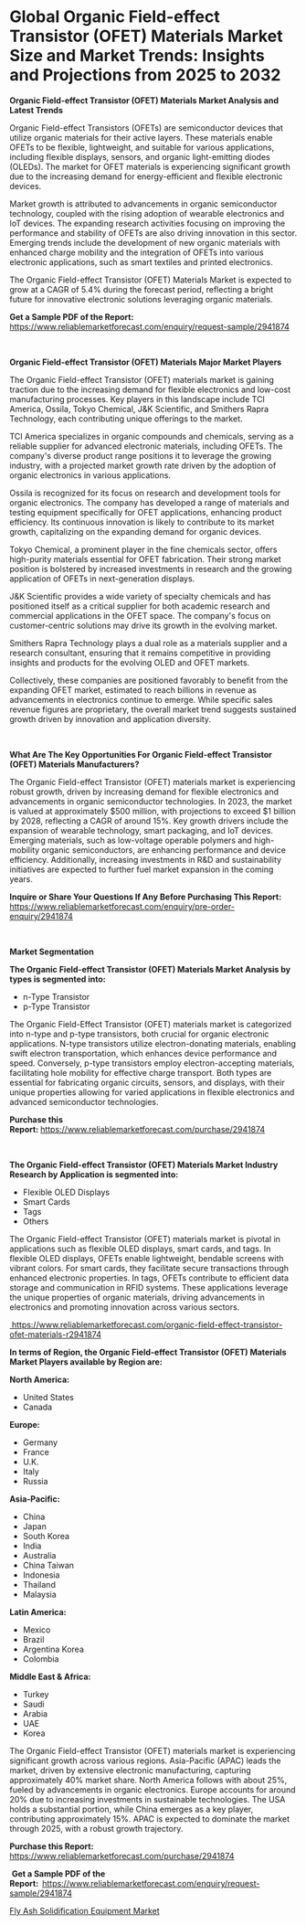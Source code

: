 <p><h1>Global Organic Field-effect Transistor (OFET) Materials Market Size and Market Trends: Insights and Projections from 2025 to 2032</h1></p><p><strong>Organic Field-effect Transistor (OFET) Materials Market Analysis and Latest Trends</strong></p>
<p><p>Organic Field-effect Transistors (OFETs) are semiconductor devices that utilize organic materials for their active layers. These materials enable OFETs to be flexible, lightweight, and suitable for various applications, including flexible displays, sensors, and organic light-emitting diodes (OLEDs). The market for OFET materials is experiencing significant growth due to the increasing demand for energy-efficient and flexible electronic devices. </p><p>Market growth is attributed to advancements in organic semiconductor technology, coupled with the rising adoption of wearable electronics and IoT devices. The expanding research activities focusing on improving the performance and stability of OFETs are also driving innovation in this sector. Emerging trends include the development of new organic materials with enhanced charge mobility and the integration of OFETs into various electronic applications, such as smart textiles and printed electronics. </p><p>The Organic Field-effect Transistor (OFET) Materials Market is expected to grow at a CAGR of 5.4% during the forecast period, reflecting a bright future for innovative electronic solutions leveraging organic materials.</p></p>
<p><strong>Get a Sample PDF of the Report:&nbsp;</strong> <a href="https://www.reliablemarketforecast.com/enquiry/request-sample/2941874?utm_campaign=3097&utm_medium=2&utm_source=Github&utm_content=ia&utm_term=15032025&utm_id=organic-field-effect-transistor-ofet-materials">https://www.reliablemarketforecast.com/enquiry/request-sample/2941874</a></p>
<p>&nbsp;</p>
<p><strong>Organic Field-effect Transistor (OFET) Materials Major Market Players</strong></p>
<p><p>The Organic Field-effect Transistor (OFET) materials market is gaining traction due to the increasing demand for flexible electronics and low-cost manufacturing processes. Key players in this landscape include TCI America, Ossila, Tokyo Chemical, J&K Scientific, and Smithers Rapra Technology, each contributing unique offerings to the market.</p><p>TCI America specializes in organic compounds and chemicals, serving as a reliable supplier for advanced electronic materials, including OFETs. The company's diverse product range positions it to leverage the growing industry, with a projected market growth rate driven by the adoption of organic electronics in various applications.</p><p>Ossila is recognized for its focus on research and development tools for organic electronics. The company has developed a range of materials and testing equipment specifically for OFET applications, enhancing product efficiency. Its continuous innovation is likely to contribute to its market growth, capitalizing on the expanding demand for organic devices.</p><p>Tokyo Chemical, a prominent player in the fine chemicals sector, offers high-purity materials essential for OFET fabrication. Their strong market position is bolstered by increased investments in research and the growing application of OFETs in next-generation displays.</p><p>J&K Scientific provides a wide variety of specialty chemicals and has positioned itself as a critical supplier for both academic research and commercial applications in the OFET space. The company's focus on customer-centric solutions may drive its growth in the evolving market.</p><p>Smithers Rapra Technology plays a dual role as a materials supplier and a research consultant, ensuring that it remains competitive in providing insights and products for the evolving OLED and OFET markets.</p><p>Collectively, these companies are positioned favorably to benefit from the expanding OFET market, estimated to reach billions in revenue as advancements in electronics continue to emerge. While specific sales revenue figures are proprietary, the overall market trend suggests sustained growth driven by innovation and application diversity.</p></p>
<p>&nbsp;</p>
<p><strong>What Are The Key Opportunities For Organic Field-effect Transistor (OFET) Materials Manufacturers?</strong></p>
<p><p>The Organic Field-effect Transistor (OFET) materials market is experiencing robust growth, driven by increasing demand for flexible electronics and advancements in organic semiconductor technologies. In 2023, the market is valued at approximately $500 million, with projections to exceed $1 billion by 2028, reflecting a CAGR of around 15%. Key growth drivers include the expansion of wearable technology, smart packaging, and IoT devices. Emerging materials, such as low-voltage operable polymers and high-mobility organic semiconductors, are enhancing performance and device efficiency. Additionally, increasing investments in R&D and sustainability initiatives are expected to further fuel market expansion in the coming years.</p></p>
<p><strong>Inquire or Share Your Questions If Any Before Purchasing This Report:</strong> <a href="https://www.reliablemarketforecast.com/enquiry/pre-order-enquiry/2941874?utm_campaign=3097&utm_medium=2&utm_source=Github&utm_content=ia&utm_term=15032025&utm_id=organic-field-effect-transistor-ofet-materials">https://www.reliablemarketforecast.com/enquiry/pre-order-enquiry/2941874</a></p>
<p>&nbsp;</p>
<p><strong>Market Segmentation</strong></p>
<p><strong>The Organic Field-effect Transistor (OFET) Materials Market Analysis by types is segmented into:</strong></p>
<p><ul><li>n-Type Transistor</li><li>p-Type Transistor</li></ul></p>
<p><p>The Organic Field-Effect Transistor (OFET) materials market is categorized into n-type and p-type transistors, both crucial for organic electronic applications. N-type transistors utilize electron-donating materials, enabling swift electron transportation, which enhances device performance and speed. Conversely, p-type transistors employ electron-accepting materials, facilitating hole mobility for effective charge transport. Both types are essential for fabricating organic circuits, sensors, and displays, with their unique properties allowing for varied applications in flexible electronics and advanced semiconductor technologies.</p></p>
<p><strong>Purchase this Report:&nbsp;</strong><a href="https://www.reliablemarketforecast.com/purchase/2941874?utm_campaign=3097&utm_medium=2&utm_source=Github&utm_content=ia&utm_term=15032025&utm_id=organic-field-effect-transistor-ofet-materials">https://www.reliablemarketforecast.com/purchase/2941874</a></p>
<p>&nbsp;</p>
<p><strong>The Organic Field-effect Transistor (OFET) Materials Market Industry Research by Application is segmented into:</strong></p>
<p><ul><li>Flexible OLED Displays</li><li>Smart Cards</li><li>Tags</li><li>Others</li></ul></p>
<p><p>The Organic Field-effect Transistor (OFET) materials market is pivotal in applications such as flexible OLED displays, smart cards, and tags. In flexible OLED displays, OFETs enable lightweight, bendable screens with vibrant colors. For smart cards, they facilitate secure transactions through enhanced electronic properties. In tags, OFETs contribute to efficient data storage and communication in RFID systems. These applications leverage the unique properties of organic materials, driving advancements in electronics and promoting innovation across various sectors.</p></p>
<p><a href="https://www.reliablemarketforecast.com/organic-field-effect-transistor-ofet-materials-r2941874?utm_campaign=3097&utm_medium=2&utm_source=Github&utm_content=ia&utm_term=15032025&utm_id=organic-field-effect-transistor-ofet-materials">&nbsp;https://www.reliablemarketforecast.com/organic-field-effect-transistor-ofet-materials-r2941874</a></p>
<p><strong>In terms of Region, the Organic Field-effect Transistor (OFET) Materials Market Players available by Region are:</strong></p>
<p>
    <p> <strong> North America: </strong>
        <ul>
            <li>United States</li>
            <li>Canada</li>
        </ul>
        </p> 
    <p> <strong> Europe: </strong>
        <ul>
            <li>Germany</li>
            <li>France</li>
            <li>U.K.</li>
            <li>Italy</li>
            <li>Russia</li>
        </ul>
        </p> 
    <p> <strong> Asia-Pacific: </strong>
        <ul>
            <li>China</li>
            <li>Japan</li>
            <li>South Korea</li>
            <li>India</li>
            <li>Australia</li>
            <li>China Taiwan</li>
            <li>Indonesia</li>
            <li>Thailand</li>
            <li>Malaysia</li>
        </ul>
        </p> 
    <p> <strong> Latin America: </strong>
        <ul>
            <li>Mexico</li>
            <li>Brazil</li>
            <li>Argentina Korea</li>
            <li>Colombia</li>
        </ul>
        </p> 
    <p> <strong> Middle East & Africa: </strong>
        <ul>
            <li>Turkey</li>
            <li>Saudi</li>
            <li>Arabia</li>
            <li>UAE</li>
            <li>Korea</li>
        </ul>
    </p>
    </p>
<p><p>The Organic Field-effect Transistor (OFET) materials market is experiencing significant growth across various regions. Asia-Pacific (APAC) leads the market, driven by extensive electronic manufacturing, capturing approximately 40% market share. North America follows with about 25%, fueled by advancements in organic electronics. Europe accounts for around 20% due to increasing investments in sustainable technologies. The USA holds a substantial portion, while China emerges as a key player, contributing approximately 15%. APAC is expected to dominate the market through 2025, with a robust growth trajectory.</p></p>
<p><strong>Purchase this Report: </strong><a href="https://www.reliablemarketforecast.com/purchase/2941874?utm_campaign=3097&utm_medium=2&utm_source=Github&utm_content=ia&utm_term=15032025&utm_id=organic-field-effect-transistor-ofet-materials">https://www.reliablemarketforecast.com/purchase/2941874</a></p>
<p>&nbsp;<strong>Get a Sample PDF of the Report:&nbsp;&nbsp;</strong><a href="https://www.reliablemarketforecast.com/enquiry/request-sample/2941874?utm_campaign=3097&utm_medium=2&utm_source=Github&utm_content=ia&utm_term=15032025&utm_id=organic-field-effect-transistor-ofet-materials">https://www.reliablemarketforecast.com/enquiry/request-sample/2941874</a></p>
<p><strong></strong></p>
<p><p><a href="https://github.com/mohmodsiason/Market-Research-Report-List-1/blob/main/fly-ash-solidification-equipment-market.md?utm_campaign=3097&utm_medium=2&utm_source=Github&utm_content=ia&utm_term=15032025&utm_id=organic-field-effect-transistor-ofet-materials">Fly Ash Solidification Equipment Market</a></p></p>